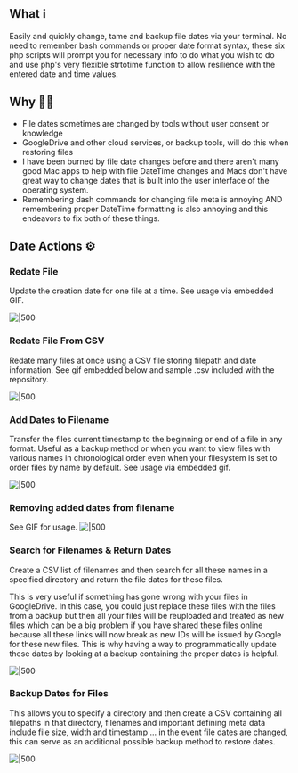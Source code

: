 ## What ℹ️
Easily and quickly change, tame and backup file dates via your terminal. No need to remember bash commands or proper date format syntax, these six php scripts will prompt you for necessary info to do what you wish to do and use php's very flexible strtotime function to allow resilience with the entered date and time values. 


## Why 🤷‍♂️
- File dates sometimes are changed by tools without user consent or knowledge
- GoogleDrive and other cloud services, or backup tools, will do this when restoring files
- I have been burned by file date changes before and there aren't many good Mac apps to help with file DateTime changes and Macs don't have great way to change dates that is built into the user interface of the operating system. 
- Remembering dash commands for changing file meta is annoying AND remembering proper DateTime formatting is also annoying and this endeavors to fix both of these things. 

## Date Actions ⚙️

### Redate File
Update the creation date for one file at a time. See usage via embedded GIF. 

![|500](https://drive.google.com/uc?id=16qF2w0HHNsjwiZzAoW3pVZeFP3viGuxa&usp=drive_fs)


### Redate File From CSV
Redate many files at once using a CSV file storing filepath and date information. See gif embedded below and sample .csv included with the repository. 

![|500](https://drive.google.com/uc?id=16ocaZLbCwfygqK1iaJS1M8nyAzfpekzF&usp=drive_fs)
### Add Dates to Filename
Transfer the files current timestamp to the beginning or end of a file in any format. 
Useful as a backup method or when you want to view files with various names in chronological order even when your filesystem is set to order files by name by default. See usage via embedded gif. 

![|500](https://drive.google.com/uc?id=16pFaCRisLSrvzRIKv7la5SbuLNnb6GmF&usp=drive_fs)


### Removing added dates from filename
See GIF for usage. 
![|500](https://drive.google.com/uc?id=16mMi-1FntVF0te7OYE1q5qq0Wo71BJyX&usp=drive_fs)
### Search for Filenames & Return Dates
Create a CSV list of filenames and then search for all these names in a specified directory and return the file dates for these files. 

This is very useful if something has gone wrong with your files in GoogleDrive. In this case, you could just replace these files with the files from a backup but then all your files will be reuploaded and treated as new files which can be a big problem if you have shared these files online because all these links will now break as new IDs will be issued by Google for these new files. This is why having a way to programmatically update these dates by looking at a backup containing the proper dates is helpful. 

![|500](https://drive.google.com/uc?id=16nTxk-NLvtOax4E72ciRw3PNCLiarM-x&usp=drive_fs)
### Backup Dates for Files
This allows you to specify a directory and then create a CSV containing all filepaths in that directory, filenames and important defining meta data include file size, width and timestamp ... in the event file dates are changed, this can serve as an additional possible backup method to restore dates. 

![|500](https://drive.google.com/uc?id=16sBXINX6vpiRmW9mW6OZsVmeEKlY6dam&usp=drive_fs)